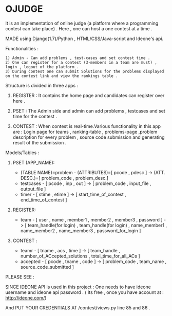 # OJUDGE
It is an implementation of online judge (a platform where a programming contest can take place) .
Here , one can host a one contest at a time .

MADE using Django(1.7)/Python , HTML/CSS/Java-script and Ideone's api.

Functionalities : 

    1) Admin - Can add problems , test-cases and set contest time . 
    2) One can register for a contest (3-members in a team are must) , login , logout of the platform .   
    3) During contest one can submit Solutions for the problems displayed on the contest link and view the rankings table .


Structure is divided in three apps :


1)  REGISTER :
    It contains the home page and candidates can register over here .
    
2)  PSET :
    The Admin side and admin can add problems , testcases and set time for the contest .
   
3)  CONTEST :
    When contest is real-time.Various functionality in this app are : Login page for teams , ranking-table , problems-page 
    ,problem description for every problem  , source code submission and generating result of the submission .


Models/Tables : 

 1) PSET (APP_NAME): 
  
    - (TABLE NAME)=problem - (ATTRIBUTES)=[ pcode , pdesc ] -> (ATT. DESC.)=[ problem_code , problem_desc.]
    - testcases - [ pcode , inp , out ] -> [ problem_code , input_file , output_file ]
    - timer     - [ stime , etime ]   -> [ start_time_of_contest , end_time_of_contest ]
 
 2) REGISTER:
 
    - team - [ user , name , member1 , member2 , member3 , password ] -> [ team_handle(for login) , team_handle(for login) , name_member1 , name_member2 , name_member3 , password_for_login ]
 
 3) CONTEST :
 
    - teamr - [ tname , acs , time ] -> [ team_handle , number_of_ACcepted_solutions , total_time_for_all_ACs ]
    - accepted - [ pcode , tname , code ] -> [ problem_code , team_name , source_code_submitted ]    

PLEASE SEE : 

SINCE IDEONE API is used in this project : 
One needs to have ideone username and ideone api password . ( Its free , once you have account at :  http://ideone.com/)

And PUT YOUR CREDENTIALS AT /contest/views.py line 85 and 86 .
